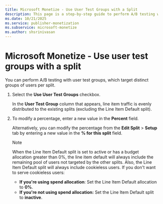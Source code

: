 ```yaml
---
title: Microsoft Monetize - Use User Test Groups with a Split
description: This page is a step-by-step guide to perform A/B testing with user test groups. 
ms.date: 10/21/2025
ms.service: publisher-monetization
ms.subservice: microsoft-monetize
ms.author: shsrinivasan
---
```



# Microsoft Monetize - Use user test groups with a split

You can perform A/B testing with user test groups, which target distinct groups of users per split.

1. Select the **Use User Test Groups** checkbox.

    In the **User Test Group** column that appears, line item traffic is evenly distributed to the existing splits (excluding the Line Item Default split).
1. To modify a percentage, enter a new value in the **Percent** field.

    Alternatively, you can modify the percentage from the **Edit Split** \> **Setup** tab by entering a new value in the **% for this split** field.

    > [!NOTE]
    > When the Line Item Default split is set to active or has a budget allocation greater than 0%, the line item default will always include the remaining pool of users not targeted by the other splits. Also, the Line Item Default split will always include cookieless users. If you don't want to serve cookieless users:
    >
    > - **If you're using spend allocation**: Set the Line Item Default allocation to **0%**.
    > - **If you're not using spend allocation:** Set the Line Item Default split to **inactive**.